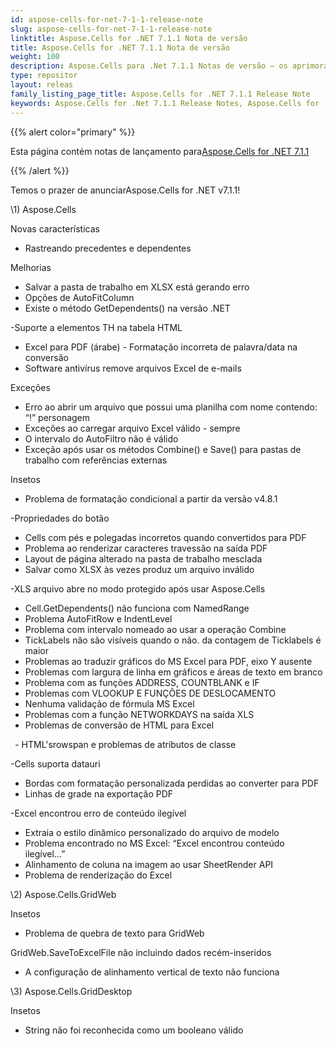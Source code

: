 ```yaml
---
id: aspose-cells-for-net-7-1-1-release-note
slug: aspose-cells-for-net-7-1-1-release-note
linktitle: Aspose.Cells for .NET 7.1.1 Nota de versão
title: Aspose.Cells for .NET 7.1.1 Nota de versão
weight: 100
description: Aspose.Cells para .Net 7.1.1 Notas de versão – os aprimoramentos mais recentes, novos recursos e correções
type: repositor
layout: releas
family_listing_page_title: Aspose.Cells for .NET 7.1.1 Release Note
keywords: Aspose.Cells for .Net 7.1.1 Release Notes, Aspose.Cells for .Net 7.1.1 updates and fixe
---
```

{{% alert color="primary" %}} 

 Esta página contém notas de lançamento para[Aspose.Cells for .NET 7.1.1](https://releases.aspose.com/cells/net/new-releases/aspose.cells-for-.net-7.1.1/)

{{% /alert %}} 

 Temos o prazer de anunciarAspose.Cells for .NET v7.1.1!

\1) Aspose.Cells 

 Novas características

- Rastreando precedentes e dependentes

 Melhorias

- Salvar a pasta de trabalho em XLSX está gerando erro
- Opções de AutoFitColumn
- Existe o método GetDependents() na versão .NET

 -Suporte a elementos TH na tabela HTML

- Excel para PDF (árabe) - Formatação incorreta de palavra/data na conversão
- Software antivírus remove arquivos Excel de e-mails

 Exceções

- Erro ao abrir um arquivo que possui uma planilha com nome contendo: “!” personagem
- Exceções ao carregar arquivo Excel válido - sempre
- O intervalo do AutoFiltro não é válido
- Exceção após usar os métodos Combine() e Save() para pastas de trabalho com referências externas

Insetos

- Problema de formatação condicional a partir da versão v4.8.1

 -Propriedades do botão

- Cells com pés e polegadas incorretos quando convertidos para PDF
- Problema ao renderizar caracteres travessão na saída PDF
- Layout de página alterado na pasta de trabalho mesclada
- Salvar como XLSX às vezes produz um arquivo inválido

 -XLS arquivo abre no modo protegido após usar Aspose.Cells

- Cell.GetDependents() não funciona com NamedRange
- Problema AutoFitRow e IndentLevel
- Problema com intervalo nomeado ao usar a operação Combine
- TickLabels não são visíveis quando o não. da contagem de Ticklabels é maior
- Problemas ao traduzir gráficos do MS Excel para PDF, eixo Y ausente
- Problemas com largura de linha em gráficos e áreas de texto em branco
- Problema com as funções ADDRESS, COUNTBLANK e IF
- Problemas com VLOOKUP E FUNÇÕES DE DESLOCAMENTO
- Nenhuma validação de fórmula MS Excel
- Problemas com a função NETWORKDAYS na saída XLS
- Problemas de conversão de HTML para Excel

 ` `- HTML'srowspan e problemas de atributos de classe

 -Cells suporta datauri

- Bordas com formatação personalizada perdidas ao converter para PDF
- Linhas de grade na exportação PDF

 -Excel encontrou erro de conteúdo ilegível

- Extraia o estilo dinâmico personalizado do arquivo de modelo
- Problema encontrado no MS Excel: “Excel encontrou conteúdo ilegível…”
- Alinhamento de coluna na imagem ao usar SheetRender API
- Problema de renderização do Excel

\2)
 Aspose.Cells.GridWeb

Insetos

- Problema de quebra de texto para GridWeb

 GridWeb.SaveToExcelFile não incluindo dados recém-inseridos

- A configuração de alinhamento vertical de texto não funciona

\3)
Aspose.Cells.GridDesktop

Insetos

- String não foi reconhecida como um booleano válido
